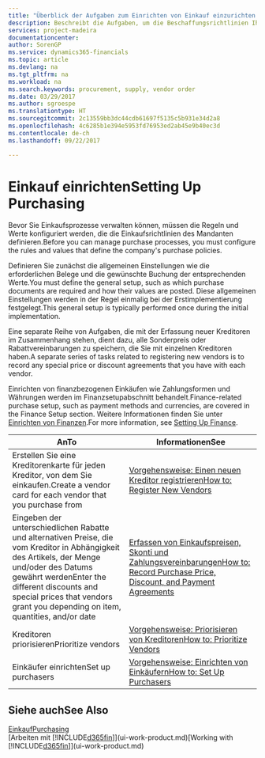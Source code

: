 ```yaml
---
title: "Überblick der Aufgaben zum Einrichten von Einkauf einzurichten | Microsoft Docs"
description: Beschreibt die Aufgaben, um die Beschaffungsrichtlinien Ihres Mandanten festzulegen und Ihre Einkaufsprozesse einzurichten.
services: project-madeira
documentationcenter: 
author: SorenGP
ms.service: dynamics365-financials
ms.topic: article
ms.devlang: na
ms.tgt_pltfrm: na
ms.workload: na
ms.search.keywords: procurement, supply, vendor order
ms.date: 03/29/2017
ms.author: sgroespe
ms.translationtype: HT
ms.sourcegitcommit: 2c13559bb3dc44cdb61697f5135c5b931e34d2a8
ms.openlocfilehash: 4c6285b1e394e5953fd76953ed2ab45e9b40ec3d
ms.contentlocale: de-ch
ms.lasthandoff: 09/22/2017

---
```

# <a name="setting-up-purchasing"></a><span data-ttu-id="03019-103">Einkauf einrichten</span><span class="sxs-lookup"><span data-stu-id="03019-103">Setting Up Purchasing</span></span>
<span data-ttu-id="03019-104">Bevor Sie Einkaufsprozesse verwalten können, müssen die Regeln und Werte konfiguriert werden, die die Einkaufsrichtlinien des Mandanten definieren.</span><span class="sxs-lookup"><span data-stu-id="03019-104">Before you can manage purchase processes, you must configure the rules and values that define the company's purchase policies.</span></span>

<span data-ttu-id="03019-105">Definieren Sie zunächst die allgemeinen Einstellungen wie die erforderlichen Belege und die gewünschte Buchung der entsprechenden Werte.</span><span class="sxs-lookup"><span data-stu-id="03019-105">You must define the general setup, such as which purchase documents are required and how their values are posted.</span></span> <span data-ttu-id="03019-106">Diese allgemeinen Einstellungen werden in der Regel einmalig bei der Erstimplementierung festgelegt.</span><span class="sxs-lookup"><span data-stu-id="03019-106">This general setup is typically performed once during the initial implementation.</span></span>

<span data-ttu-id="03019-107">Eine separate Reihe von Aufgaben, die mit der Erfassung neuer Kreditoren im Zusammenhang stehen, dient dazu, alle Sonderpreis oder Rabattvereinbarungen zu speichern, die Sie mit einzelnen Kreditoren haben.</span><span class="sxs-lookup"><span data-stu-id="03019-107">A separate series of tasks related to registering new vendors is to record any special price or discount agreements that you have with each vendor.</span></span>

<span data-ttu-id="03019-108">Einrichten von finanzbezogenen Einkäufen wie Zahlungsformen und Währungen werden im Finanzsetupabschnitt behandelt.</span><span class="sxs-lookup"><span data-stu-id="03019-108">Finance-related purchase setup, such as payment methods and currencies, are covered in the Finance Setup section.</span></span> <span data-ttu-id="03019-109">Weitere Informationen finden Sie unter [Einrichten von Finanzen](finance-setup-finance.md).</span><span class="sxs-lookup"><span data-stu-id="03019-109">For more information, see [Setting Up Finance](finance-setup-finance.md).</span></span>

| <span data-ttu-id="03019-110">An</span><span class="sxs-lookup"><span data-stu-id="03019-110">To</span></span> | <span data-ttu-id="03019-111">Informationen</span><span class="sxs-lookup"><span data-stu-id="03019-111">See</span></span> |
| --- | --- |
| <span data-ttu-id="03019-112">Erstellen Sie eine Kreditorenkarte für jeden Kreditor, von dem Sie einkaufen.</span><span class="sxs-lookup"><span data-stu-id="03019-112">Create a vendor card for each vendor that you purchase from</span></span>|[<span data-ttu-id="03019-113">Vorgehensweise: Einen neuen Kreditor registrieren</span><span class="sxs-lookup"><span data-stu-id="03019-113">How to: Register New Vendors</span></span>](purchasing-how-register-new-vendors.md) |
| <span data-ttu-id="03019-114">Eingeben der unterschiedlichen Rabatte und alternativen Preise, die vom Kreditor in Abhängigkeit des Artikels, der Menge und/oder des Datums gewährt werden</span><span class="sxs-lookup"><span data-stu-id="03019-114">Enter the different discounts and special prices that vendors grant you depending on item, quantities, and/or date</span></span> |[<span data-ttu-id="03019-115">Erfassen von Einkaufspreisen, Skonti und Zahlungsvereinbarungen</span><span class="sxs-lookup"><span data-stu-id="03019-115">How to: Record Purchase Price, Discount, and Payment Agreements</span></span>](purchasing-how-record-purchase-price-discount-payment-agreements.md) |
| <span data-ttu-id="03019-116">Kreditoren priorisieren</span><span class="sxs-lookup"><span data-stu-id="03019-116">Prioritize vendors</span></span> |[<span data-ttu-id="03019-117">Vorgehensweise: Priorisieren von Kreditoren</span><span class="sxs-lookup"><span data-stu-id="03019-117">How to: Prioritize Vendors</span></span>](purchasing-how-prioritize-vendors.md) |
| <span data-ttu-id="03019-118">Einkäufer einrichten</span><span class="sxs-lookup"><span data-stu-id="03019-118">Set up purchasers</span></span> |[<span data-ttu-id="03019-119">Vorgehensweise: Einrichten von Einkäufern</span><span class="sxs-lookup"><span data-stu-id="03019-119">How to: Set Up Purchasers</span></span>](purchasing-how-setup-purchasers.md) |

## <a name="see-also"></a><span data-ttu-id="03019-120">Siehe auch</span><span class="sxs-lookup"><span data-stu-id="03019-120">See Also</span></span>
[<span data-ttu-id="03019-121">Einkauf</span><span class="sxs-lookup"><span data-stu-id="03019-121">Purchasing</span></span>](purchasing-manage-purchasing.md)  
<span data-ttu-id="03019-122">[Arbeiten mit [!INCLUDE[d365fin](includes/d365fin_md.md)]](ui-work-product.md)</span><span class="sxs-lookup"><span data-stu-id="03019-122">[Working with [!INCLUDE[d365fin](includes/d365fin_md.md)]](ui-work-product.md)</span></span>

